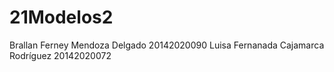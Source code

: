 # 21Modelos2
Brallan Ferney Mendoza Delgado 20142020090 Luisa Fernanada Cajamarca Rodríguez 20142020072
